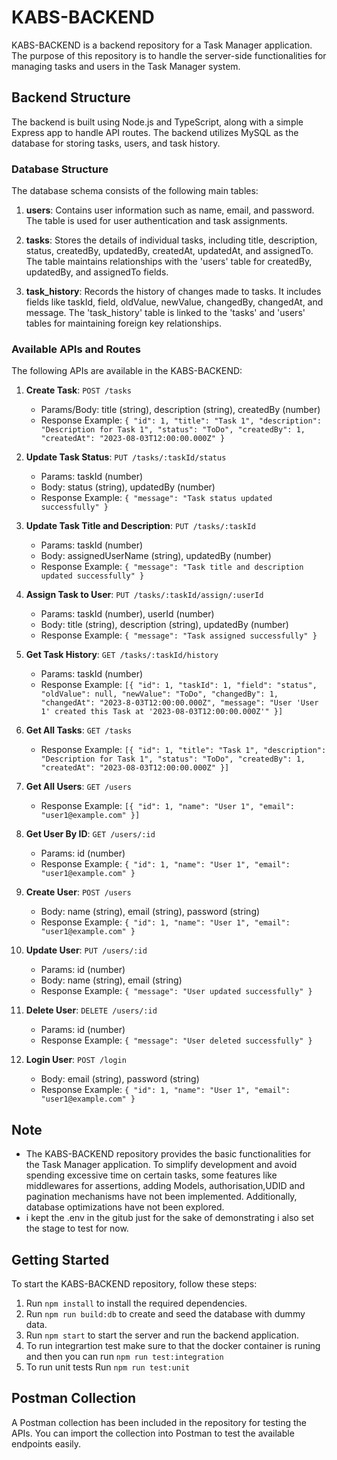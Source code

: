 # KABS-BACKEND

KABS-BACKEND is a backend repository for a Task Manager application. The purpose of this repository is to handle the server-side functionalities for managing tasks and users in the Task Manager system.

## Backend Structure

The backend is built using Node.js and TypeScript, along with a simple Express app to handle API routes. The backend utilizes MySQL as the database for storing tasks, users, and task history.

### Database Structure

The database schema consists of the following main tables:

1. **users**: Contains user information such as name, email, and password. The table is used for user authentication and task assignments.

2. **tasks**: Stores the details of individual tasks, including title, description, status, createdBy, updatedBy, createdAt, updatedAt, and assignedTo. The table maintains relationships with the 'users' table for createdBy, updatedBy, and assignedTo fields.

3. **task_history**: Records the history of changes made to tasks. It includes fields like taskId, field, oldValue, newValue, changedBy, changedAt, and message. The 'task_history' table is linked to the 'tasks' and 'users' tables for maintaining foreign key relationships.

### Available APIs and Routes

The following APIs are available in the KABS-BACKEND:

1. **Create Task**: `POST /tasks`

   - Params/Body: title (string), description (string), createdBy (number)
   - Response Example: `{ "id": 1, "title": "Task 1", "description": "Description for Task 1", "status": "ToDo", "createdBy": 1, "createdAt": "2023-08-03T12:00:00.000Z" }`

2. **Update Task Status**: `PUT /tasks/:taskId/status`

   - Params: taskId (number)
   - Body: status (string), updatedBy (number)
   - Response Example: `{ "message": "Task status updated successfully" }`

3. **Update Task Title and Description**: `PUT /tasks/:taskId`

   - Params: taskId (number)
   - Body: assignedUserName (string), updatedBy (number)
   - Response Example: `{ "message": "Task title and description updated successfully" }`

4. **Assign Task to User**: `PUT /tasks/:taskId/assign/:userId`

   - Params: taskId (number), userId (number)
   - Body: title (string), description (string), updatedBy (number)
   - Response Example: `{ "message": "Task assigned successfully" }`

5. **Get Task History**: `GET /tasks/:taskId/history`

   - Params: taskId (number)
   - Response Example: `[{ "id": 1, "taskId": 1, "field": "status", "oldValue": null, "newValue": "ToDo", "changedBy": 1, "changedAt": "2023-8-03T12:00:00.000Z", "message": "User 'User 1' created this Task at '2023-08-03T12:00:00.000Z'" }]`

6. **Get All Tasks**: `GET /tasks`

   - Response Example: `[{ "id": 1, "title": "Task 1", "description": "Description for Task 1", "status": "ToDo", "createdBy": 1, "createdAt": "2023-08-03T12:00:00.000Z" }]`

7. **Get All Users**: `GET /users`

   - Response Example: `[{ "id": 1, "name": "User 1", "email": "user1@example.com" }]`

8. **Get User By ID**: `GET /users/:id`

   - Params: id (number)
   - Response Example: `{ "id": 1, "name": "User 1", "email": "user1@example.com" }`

9. **Create User**: `POST /users`

   - Body: name (string), email (string), password (string)
   - Response Example: `{ "id": 1, "name": "User 1", "email": "user1@example.com" }`

10. **Update User**: `PUT /users/:id`

    - Params: id (number)
    - Body: name (string), email (string)
    - Response Example: `{ "message": "User updated successfully" }`

11. **Delete User**: `DELETE /users/:id`

    - Params: id (number)
    - Response Example: `{ "message": "User deleted successfully" }`

12. **Login User**: `POST /login`
    - Body: email (string), password (string)
    - Response Example: `{ "id": 1, "name": "User 1", "email": "user1@example.com" }`

## Note

- The KABS-BACKEND repository provides the basic functionalities for the Task Manager application. To simplify development and avoid spending excessive time on certain tasks, some features like middlewares for assertions, adding Models, authorisation,UDID and pagination mechanisms have not been implemented. Additionally, database optimizations have not been explored.
- i kept the .env in the gitub just for the sake of demonstrating i also set the stage to test for now.

## Getting Started

To start the KABS-BACKEND repository, follow these steps:

1. Run `npm install` to install the required dependencies.
2. Run `npm run build:db` to create and seed the database with dummy data.
3. Run `npm start` to start the server and run the backend application.
4. To run integrartion test make sure to that the docker container is runing and then you can run `npm run test:integration`
5. To run unit tests Run `npm run test:unit`

## Postman Collection

A Postman collection has been included in the repository for testing the APIs. You can import the collection into Postman to test the available endpoints easily.
